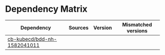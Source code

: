 # Dependency Matrix

Dependency | Sources | Version | Mismatched versions
---------- | ------- | ------- | -------------------
[cb-kubecd/bdd-nh-1582041011](https://github.com/cb-kubecd/bdd-nh-1582041011.git) |  | []() | 
